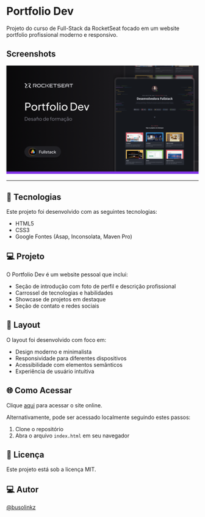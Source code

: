 # Portfolio Dev

Projeto do curso de Full-Stack da RocketSeat focado em um website portfolio profissional moderno e responsivo.

## Screenshots

![screenshot-1](./assets/Thumbnail.png)

---

## 🚀 Tecnologias

Este projeto foi desenvolvido com as seguintes tecnologias:

- HTML5
- CSS3
- Google Fontes (Asap, Inconsolata, Maven Pro)

## 💻 Projeto

O Portfolio Dev é um website pessoal que inclui:

- Seção de introdução com foto de perfil e descrição profissional
- Carrossel de tecnologias e habilidades
- Showcase de projetos em destaque
- Seção de contato e redes sociais

## 🎨 Layout

O layout foi desenvolvido com foco em:

- Design moderno e minimalista
- Responsividade para diferentes dispositivos
- Acessibilidade com elementos semânticos
- Experiência de usuário intuitiva

## 🌐 Como Acessar

Clique [aqui](https://busolinkz.github.io/portfolio-challenge/) para acessar o site online.

Alternativamente, pode ser acessado localmente seguindo estes passos:

1. Clone o repositório
2. Abra o arquivo `index.html` em seu navegador

## 📝 Licença

Este projeto está sob a licença MIT.

## 💻 Autor
[@busolinkz](https://github.com/busolinkz)
